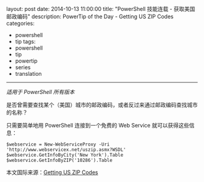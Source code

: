 ﻿layout: post
date: 2014-10-13 11:00:00
title: "PowerShell 技能连载 - 获取美国邮政编码"
description: PowerTip of the Day - Getting US ZIP Codes
categories:
- powershell
- tip
tags:
- powershell
- tip
- powertip
- series
- translation
---
_适用于 PowerShell 所有版本_

是否曾需要查找某个（美国）城市的邮政编码，或者反过来通过邮政编码查找城市的名称？

只需要简单地用 PowerShell 连接到一个免费的 Web Service 就可以获得这些信息：

    $webservice = New-WebServiceProxy -Uri 'http://www.webservicex.net/uszip.asmx?WSDL'
    $webservice.GetInfoByCity('New York').Table
    $webservice.GetInfoByZIP('10286').Table

<!--more-->
本文国际来源：[Getting US ZIP Codes](http://community.idera.com/powershell/powertips/b/tips/posts/getting-us-zip-codes)
